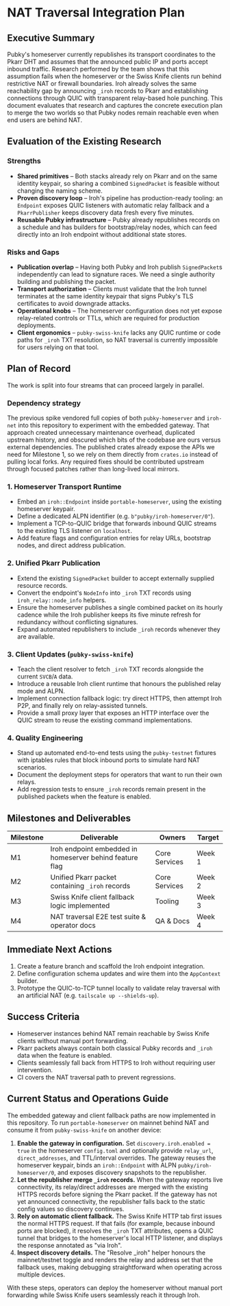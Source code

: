 # NAT Traversal Integration Plan

## Executive Summary

Pubky's homeserver currently republishes its transport coordinates to the Pkarr DHT and assumes that the announced public IP and ports accept inbound traffic. Research performed by the team shows that this assumption fails when the homeserver or the Swiss Knife clients run behind restrictive NAT or firewall boundaries. Iroh already solves the same reachability gap by announcing `_iroh` records to Pkarr and establishing connections through QUIC with transparent relay-based hole punching. This document evaluates that research and captures the concrete execution plan to merge the two worlds so that Pubky nodes remain reachable even when end users are behind NAT.

## Evaluation of the Existing Research

### Strengths

- **Shared primitives** – Both stacks already rely on Pkarr and on the same identity keypair, so sharing a combined `SignedPacket` is feasible without changing the naming scheme.
- **Proven discovery loop** – Iroh's pipeline has production-ready tooling: an `Endpoint` exposes QUIC listeners with automatic relay fallback and a `PkarrPublisher` keeps discovery data fresh every five minutes.
- **Reusable Pubky infrastructure** – Pubky already republishes records on a schedule and has builders for bootstrap/relay nodes, which can feed directly into an Iroh endpoint without additional state stores.

### Risks and Gaps

- **Publication overlap** – Having both Pubky and Iroh publish `SignedPacket`s independently can lead to signature races. We need a single authority building and publishing the packet.
- **Transport authorization** – Clients must validate that the Iroh tunnel terminates at the same identity keypair that signs Pubky's TLS certificates to avoid downgrade attacks.
- **Operational knobs** – The homeserver configuration does not yet expose relay-related controls or TTLs, which are required for production deployments.
- **Client ergonomics** – `pubky-swiss-knife` lacks any QUIC runtime or code paths for `_iroh` TXT resolution, so NAT traversal is currently impossible for users relying on that tool.

## Plan of Record

The work is split into four streams that can proceed largely in parallel.

### Dependency strategy

The previous spike vendored full copies of both `pubky-homeserver` and `iroh-net` into this
repository to experiment with the embedded gateway. That approach created unnecessary
maintenance overhead, duplicated upstream history, and obscured which bits of the codebase are
ours versus external dependencies. The published crates already expose the APIs we need for
Milestone 1, so we rely on them directly from `crates.io` instead of pulling local forks. Any
required fixes should be contributed upstream through focused patches rather than long-lived
local mirrors.

### 1. Homeserver Transport Runtime

- Embed an `iroh::Endpoint` inside `portable-homeserver`, using the existing homeserver keypair.
- Define a dedicated ALPN identifier (e.g. `b"pubky/iroh-homeserver/0"`).
- Implement a TCP-to-QUIC bridge that forwards inbound QUIC streams to the existing TLS listener on `localhost`.
- Add feature flags and configuration entries for relay URLs, bootstrap nodes, and direct address publication.

### 2. Unified Pkarr Publication

- Extend the existing `SignedPacket` builder to accept externally supplied resource records.
- Convert the endpoint's `NodeInfo` into `_iroh` TXT records using `iroh_relay::node_info` helpers.
- Ensure the homeserver publishes a single combined packet on its hourly cadence while the Iroh publisher keeps its five minute refresh for redundancy without conflicting signatures.
- Expand automated republishers to include `_iroh` records whenever they are available.

### 3. Client Updates (`pubky-swiss-knife`)

- Teach the client resolver to fetch `_iroh` TXT records alongside the current `SVCB`/`A` data.
- Introduce a reusable Iroh client runtime that honours the published relay mode and ALPN.
- Implement connection fallback logic: try direct HTTPS, then attempt Iroh P2P, and finally rely on relay-assisted tunnels.
- Provide a small proxy layer that exposes an HTTP interface over the QUIC stream to reuse the existing command implementations.

### 4. Quality Engineering

- Stand up automated end-to-end tests using the `pubky-testnet` fixtures with iptables rules that block inbound ports to simulate hard NAT scenarios.
- Document the deployment steps for operators that want to run their own relays.
- Add regression tests to ensure `_iroh` records remain present in the published packets when the feature is enabled.

## Milestones and Deliverables

| Milestone | Deliverable | Owners | Target |
| --- | --- | --- | --- |
| M1 | Iroh endpoint embedded in homeserver behind feature flag | Core Services | Week 1 |
| M2 | Unified Pkarr packet containing `_iroh` records | Core Services | Week 2 |
| M3 | Swiss Knife client fallback logic implemented | Tooling | Week 3 |
| M4 | NAT traversal E2E test suite & operator docs | QA & Docs | Week 4 |

## Immediate Next Actions

1. Create a feature branch and scaffold the Iroh endpoint integration.
2. Define configuration schema updates and wire them into the `AppContext` builder.
3. Prototype the QUIC-to-TCP tunnel locally to validate relay traversal with an artificial NAT (e.g. `tailscale up --shields-up`).

## Success Criteria

- Homeserver instances behind NAT remain reachable by Swiss Knife clients without manual port forwarding.
- Pkarr packets always contain both classical Pubky records and `_iroh` data when the feature is enabled.
- Clients seamlessly fall back from HTTPS to Iroh without requiring user intervention.
- CI covers the NAT traversal path to prevent regressions.

## Current Status and Operations Guide

The embedded gateway and client fallback paths are now implemented in this repository. To run `portable-homeserver` on mainnet behind NAT and consume it from `pubky-swiss-knife` on another device:

1. **Enable the gateway in configuration.** Set `discovery.iroh.enabled = true` in the homeserver `config.toml` and optionally provide `relay_url`, `direct_addresses`, and TTL/interval overrides. The gateway reuses the homeserver keypair, binds an `iroh::Endpoint` with ALPN `pubky/iroh-homeserver/0`, and exposes discovery snapshots to the republisher.
2. **Let the republisher merge `_iroh` records.** When the gateway reports live connectivity, its relay/direct addresses are merged with the existing HTTPS records before signing the Pkarr packet. If the gateway has not yet announced connectivity, the republisher falls back to the static config values so discovery continues.
3. **Rely on automatic client fallback.** The Swiss Knife HTTP tab first issues the normal HTTPS request. If that fails (for example, because inbound ports are blocked), it resolves the `_iroh` TXT attributes, opens a QUIC tunnel that bridges to the homeserver's local HTTP listener, and displays the response annotated as "via Iroh".
4. **Inspect discovery details.** The "Resolve _iroh" helper honours the mainnet/testnet toggle and renders the relay and address set that the fallback uses, making debugging straightforward when operating across multiple devices.

With these steps, operators can deploy the homeserver without manual port forwarding while Swiss Knife users seamlessly reach it through Iroh.

